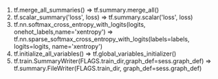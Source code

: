 
1. tf.merge_all_summaries()        => tf.summary.merge_all()
2. tf.scalar_summary('loss', loss) => tf.summary.scalar('loss', loss)
3. tf.nn.softmax_cross_entropy_with_logits(logits, onehot_labels,name='xentropy')
    => tf.nn.sparse_softmax_cross_entropy_with_logits(labels=labels, logits=logits, name='xentropy')
4. tf.initialize_all_variables() => tf.global_variables_initializer()
5. tf.train.SummaryWriter(FLAGS.train_dir,graph_def=sess.graph_def)
    => tf.summary.FileWriter(FLAGS.train_dir, graph_def=sess.graph_def)